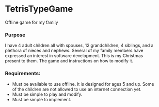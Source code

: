 # TetrisTypeGame
Offline game for my family
### Purpose
I have 4 adult children all with spouses, 12 grandchildren, 4 siblings, and a plethora of nieces and nephews. 
Several of my family members have expressed an interest in software development. This is my Christmas present to them. The game and 
instructions on how to modify it. 

### Requirements:
-  Must be available to use offline. It is designed for ages 5 and up. Some of the children are not allowed to use an internet connection yet.
-  Must be simple to play and modify. 
-  Must be simple to implement. 

